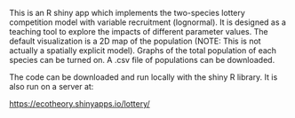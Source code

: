 This is an R shiny app which implements the two-species lottery competition model with variable recruitment (lognormal). 
It is designed as a teaching tool to explore the impacts of different parameter values. The default visualization is a 2D map of the population (NOTE: This is not actually a spatially explicit model). 
Graphs of the total population of each species can be turned on. 
A .csv file of populations can be downloaded.

The code can be downloaded and run locally with the shiny R library. It is also run on a server at:

https://ecotheory.shinyapps.io/lottery/
